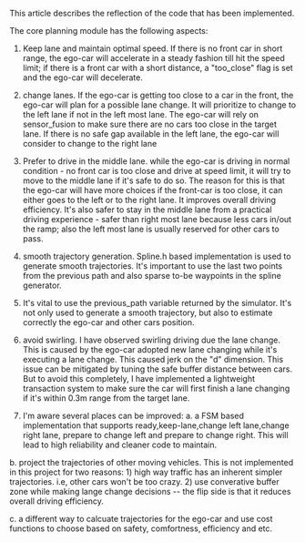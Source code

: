 This article describes the reflection of the code that has been implemented. 

The core planning module has the following aspects:

1. Keep lane and maintain optimal speed. If there is no front car in short range, the ego-car will accelerate in a steady fashion till hit the speed limit; if there is a front car with a short distance, a "too_close" flag is set and the ego-car will decelerate. 

2. change lanes. If the ego-car is getting too close to a car in the front, the ego-car will plan for a possible lane change. It will prioritize to change to the left lane if not in the left most lane. The ego-car will rely on sensor_fusion to make sure there are no cars too close in the target lane. If there is no safe gap available in the left lane, the ego-car will consider to change to the right lane 

3. Prefer to drive in the middle lane. while the ego-car is driving in normal condition - no front car is too close and drive at speed limit, it will try to move to the middle lane if it's safe to do so. The reason for this is that the ego-car will have more choices if the front-car is too close, it can either goes to the left or to the right lane. It improves overall driving efficiency. It's also safer to stay in the middle lane from a practical driving experience - safer than right most lane because less cars in/out the ramp; also the left most lane is usually reserved for other cars to pass. 

4. smooth trajectory generation. Spline.h based implementation is used to generate smooth trajectories. It's important to use the last two points from the previous path and also sparse to-be waypoints in the spline generator. 

5. It's vital to use the previous_path variable returned by the simulator. It's not only used to generate a smooth trajectory, but also to estimate correctly the ego-car and other cars position. 

6. avoid swirling. I have observed swirling driving due the lane change. This is caused by the ego-car adopted new lane changing while it's executing a lane change. This caused jerk on the "d" dimension.  This issue can be mitigated by tuning the safe buffer distance between cars. But to avoid this completely, I have implemented a lightweight transaction system to make sure the car will first finish a lane changing if it's within 0.3m range from the target lane. 

7. I'm aware several places can be improved: 
a. a FSM based implementation that supports ready,keep-lane,change left lane,change right lane, prepare to change left and prepare to change right. This will lead to high reliability and cleaner code to maintain.

b. project the trajectories of other moving vehicles. This is not implemented in this project for two reasons: 1) high way traffic has an inherent simpler trajectories. i.e, other cars won't be too crazy. 2) use converative buffer zone while making lange change decisions -- the flip side is that it reduces overall driving efficiency.  

c. a different way to calcuate trajectories for the ego-car and use cost functions to choose based on safety, comfortness, efficiency and etc.

